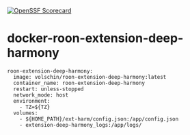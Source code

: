 [![OpenSSF Scorecard](https://api.securityscorecards.dev/projects/github.com/{owner}/{repo}/badge)](https://securityscorecards.dev/viewer/?uri=github.com/{owner}/{repo})
# docker-roon-extension-deep-harmony



    roon-extension-deep-harmony:
      image: volschin/roon-extension-deep-harmony:latest
      container_name: roon-extension-deep-harmony
      restart: unless-stopped
      network_mode: host
      environment:
        - TZ=${TZ}
      volumes:
        - ${HOME_PATH}/ext-harm/config.json:/app/config.json
        - extension-deep-harmony_logs:/app/logs/

